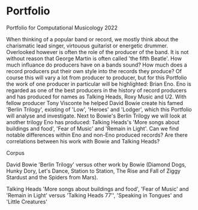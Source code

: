 # Portfolio
Portfolio for Computational Musicology 2022

When thinking of a popular band or record, we mostly think about the charismatic lead singer, virtouous guitarist or energetic drummer. Overlooked however is often the role of the producer of the band. It is not without reason that George Martin is often called 'the fifth Beatle'. How much influance do producers have on a bands sound? How much does a record producers put their own style into the records they produce? Of course this will vary a lot from producer to producer, but for this Portfolio the work of one producer in particular will be highlighted: Brian Eno. Eno is regarded as one of the best producers in the history of record producers and has produced for names as Talking Heads, Roxy Music and U2. With fellow producer Tony Visconte he helped David Bowie create his famed 'Berlin Trilogy', existing of 'Low', 'Heroes' and 'Lodger', which this Portfolio will analyse and investigate. Next to Bowie's Berlin Trilogy we will look at another trilogy Eno has produced: Talking Heads's 'More songs about buildings and food', 'Fear of Music' and 'Remain in Light'.
Can we find notable differences within Eno and non-Eno produced records? Are there correlations between his work with Bowie and Talking Heads?

Corpus

David Bowie 'Berlin Trilogy' versus other work by Bowie (Diamond Dogs, Hunky Dory, Let's Dance, Station to Station, The Rise and Fall of Ziggy Stardust and the Spiders from Mars).

Talking Heads 'More songs about buildings and food', 'Fear of Music' and 'Remain in Light' versus 'Talking Heads 77'', 'Speaking in Tongues' and 'Little Creatures'
